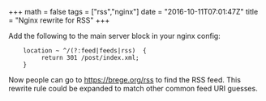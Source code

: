 +++
math = false
tags = ["rss","nginx"]
date = "2016-10-11T07:01:47Z"
title = "Nginx rewrite for RSS"
+++

Add the following to the main server block in your nginx config:

``` nginx
    location ~ ^/(?:feed|feeds|rss)  {
         return 301 /post/index.xml;
    }
```
Now people can go to https://brege.org/rss to find the RSS feed.
This rewrite rule could be expanded to match other common feed URI guesses.
<!--more-->

